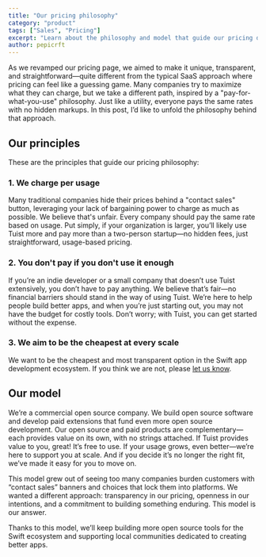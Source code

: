 ```yaml
---
title: "Our pricing philosophy"
category: "product"
tags: ["Sales", "Pricing"]
excerpt: "Learn about the philosophy and model that guide our pricing decisions."
author: pepicrft
---
```


As we revamped our pricing page, we aimed to make it unique, transparent, and straightforward—quite different from the typical SaaS approach where pricing can feel like a guessing game. Many companies try to maximize what they can charge, but we take a different path, inspired by a "pay-for-what-you-use" philosophy. Just like a utility, everyone pays the same rates with no hidden markups. In this post, I’d like to unfold the philosophy behind that approach.

## Our principles

These are the principles that guide our pricing philosophy:

### 1. We charge per usage

Many traditional companies hide their prices behind a "contact sales" button, leveraging your lack of bargaining power to charge as much as possible. We believe that's unfair. Every company should pay the same rate based on usage. Put simply, if your organization is larger, you’ll likely use Tuist more and pay more than a two-person startup—no hidden fees, just straightforward, usage-based pricing.

### 2. You don't pay if you don't use it enough

If you’re an indie developer or a small company that doesn’t use Tuist extensively, you don’t have to pay anything. We believe that’s fair—no financial barriers should stand in the way of using Tuist. We’re here to help people build better apps, and when you’re just starting out, you may not have the budget for costly tools. Don’t worry; with Tuist, you can get started without the expense.

### 3. We aim to be the cheapest at every scale

We want to be the cheapest and most transparent option in the Swift app development ecosystem. If you think we are not, please [let us know](mailto:contact@tuist.dev).

## Our model

We’re a commercial open source company. We build open source software and develop paid extensions that fund even more open source development. Our open source and paid products are complementary—each provides value on its own, with no strings attached. If Tuist provides value to you, great! It’s free to use. If your usage grows, even better—we’re here to support you at scale. And if you decide it’s no longer the right fit, we’ve made it easy for you to move on.

This model grew out of seeing too many companies burden customers with “contact sales” banners and choices that lock them into platforms. We wanted a different approach: transparency in our pricing, openness in our intentions, and a commitment to building something enduring. This model is our answer.

Thanks to this model, we’ll keep building more open source tools for the Swift ecosystem and supporting local communities dedicated to creating better apps.
